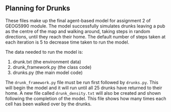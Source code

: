 ## Planning for Drunks

These files make up the final agent-based model for assignment 2 of GEOG5990 module. The model successfully simulates drunks leaving a pub as the centre of the map and walking around, taking steps in random directions, until they reach their home. The default number of steps taken at each iteration is 5 to decrease time taken to run the model.

The data needed to run the model is:
1. drunk.txt (the environment data)
2. drunk_framework.py (the class code)
3. drunks.py (the main model code)

The `drunk_framework.py` file must be run first followed by `drunks.py`. This will begin the model and it will run until all 25 drunks have returned to their home. A new file called `drunk_density.txt` will also be created and shown following the completion of the model. This file shows how many times each cell has been walked over by the drunks.
